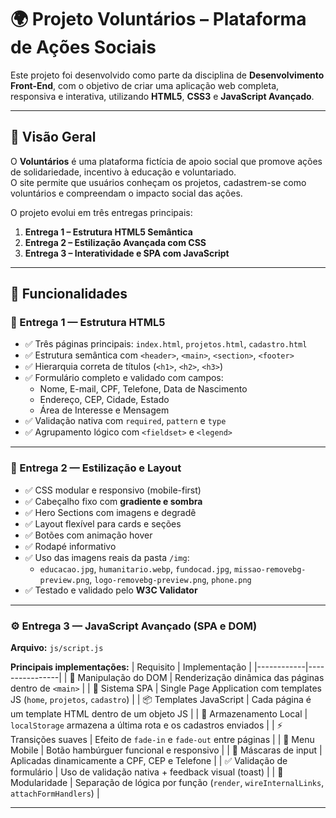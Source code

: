 # 🌍 Projeto Voluntários – Plataforma de Ações Sociais

Este projeto foi desenvolvido como parte da disciplina de **Desenvolvimento Front-End**, com o objetivo de criar uma aplicação web completa, responsiva e interativa, utilizando **HTML5**, **CSS3** e **JavaScript Avançado**.

---

## 🧭 Visão Geral

O **Voluntários** é uma plataforma fictícia de apoio social que promove ações de solidariedade, incentivo à educação e voluntariado.  
O site permite que usuários conheçam os projetos, cadastrem-se como voluntários e compreendam o impacto social das ações.

O projeto evolui em três entregas principais:
1. **Entrega 1 – Estrutura HTML5 Semântica**
2. **Entrega 2 – Estilização Avançada com CSS**
3. **Entrega 3 – Interatividade e SPA com JavaScript**

---

## 🚀 Funcionalidades

### 🔹 Entrega 1 — Estrutura HTML5
- ✅ Três páginas principais: `index.html`, `projetos.html`, `cadastro.html`
- ✅ Estrutura semântica com `<header>`, `<main>`, `<section>`, `<footer>`
- ✅ Hierarquia correta de títulos (`<h1>`, `<h2>`, `<h3>`)
- ✅ Formulário completo e validado com campos:
  - Nome, E-mail, CPF, Telefone, Data de Nascimento  
  - Endereço, CEP, Cidade, Estado  
  - Área de Interesse e Mensagem
- ✅ Validação nativa com `required`, `pattern` e `type`
- ✅ Agrupamento lógico com `<fieldset>` e `<legend>`

---

### 🎨 Entrega 2 — Estilização e Layout
- ✅ CSS modular e responsivo (mobile-first)
- ✅ Cabeçalho fixo com **gradiente e sombra**
- ✅ Hero Sections com imagens e degradê
- ✅ Layout flexível para cards e seções
- ✅ Botões com animação hover
- ✅ Rodapé informativo
- ✅ Uso das imagens reais da pasta `/img`:
  - `educacao.jpg`, `humanitario.webp`, `fundocad.jpg`, `missao-removebg-preview.png`, `logo-removebg-preview.png`, `phone.png`
- ✅ Testado e validado pelo **W3C Validator**

---

### ⚙️ Entrega 3 — JavaScript Avançado (SPA e DOM)
**Arquivo:** `js/script.js`

**Principais implementações:**
| Requisito | Implementação |
|------------|----------------|
| 🧠 Manipulação do DOM | Renderização dinâmica das páginas dentro de `<main>` |
| 🧩 Sistema SPA | Single Page Application com templates JS (`home`, `projetos`, `cadastro`) |
| 📦 Templates JavaScript | Cada página é um template HTML dentro de um objeto JS |
| 💾 Armazenamento Local | `localStorage` armazena a última rota e os cadastros enviados |
| ⚡ Transições suaves | Efeito de `fade-in` e `fade-out` entre páginas |
| 📱 Menu Mobile | Botão hambúrguer funcional e responsivo |
| 🧾 Máscaras de input | Aplicadas dinamicamente a CPF, CEP e Telefone |
| ✅ Validação de formulário | Uso de validação nativa + feedback visual (toast) |
| 🧠 Modularidade | Separação de lógica por função (`render`, `wireInternalLinks`, `attachFormHandlers`) |

---


 